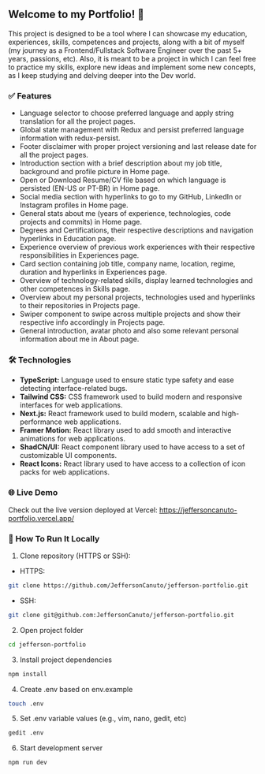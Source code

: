 ## Welcome to my Portfolio! 🚀

This project is designed to be a tool where I can showcase my education, experiences, skills, competences and projects, along with a bit of myself (my journey as a Frontend/Fullstack Software Engineer over the past 5+ years, passions, etc). Also, it is meant to be a project in which I can feel free to practice my skills, explore new ideas and implement some new concepts, as I keep studying and delving deeper into the Dev world.

### ✅ Features

- Language selector to choose preferred language and apply string translation for all the project pages.
- Global state management with Redux and persist preferred language information with redux-persist.
- Footer disclaimer with proper project versioning and last release date for all the project pages.
- Introduction section with a brief description about my job title, background and profile picture in Home page.
- Open or Download Resume/CV file based on which language is persisted (EN-US or PT-BR) in Home page.
- Social media section with hyperlinks to go to my GitHub, LinkedIn or Instagram profiles in Home page.
- General stats about me (years of experience, technologies, code projects and commits) in Home page.
- Degrees and Certifications, their respective descriptions and navigation hyperlinks in Education page.
- Experience overview of previous work experiences with their respective responsibilities in Experiences page.
- Card section containing job title, company name, location, regime, duration and hyperlinks in Experiences page.
- Overview of technology-related skills, display learned technologies and other competences in Skills page.
- Overview about my personal projects, technologies used and hyperlinks to their repositories in Projects page.
- Swiper component to swipe across multiple projects and show their respective info accordingly in Projects page.
- General introduction, avatar photo and also some relevant personal information about me in About page.

### 🛠️ Technologies

- **TypeScript:** Language used to ensure static type safety and ease detecting interface-related bugs.
- **Tailwind CSS:** CSS framework used to build modern and responsive interfaces for web applications.
- **Next.js:** React framework used to build modern, scalable and high-performance web applications.
- **Framer Motion:** React library used to add smooth and interactive animations for web applications.
- **ShadCN/UI:** React component library used to have access to a set of customizable UI components.
- **React Icons:** React library used to have access to a collection of icon packs for web applications.

### 🌐 Live Demo

Check out the live version deployed at Vercel: https://jeffersoncanuto-portfolio.vercel.app/

### 📂 How To Run It Locally

1. Clone repository (HTTPS or SSH):

* HTTPS:

```bash
git clone https://github.com/JeffersonCanuto/jefferson-portfolio.git
```

* SSH:

```bash
git clone git@github.com:JeffersonCanuto/jefferson-portfolio.git
```

2. Open project folder

```bash
cd jefferson-portfolio
```

3. Install project dependencies

```bash
npm install
```

4. Create .env based on env.example

```bash
touch .env
```

5. Set .env variable values (e.g., vim, nano, gedit, etc)

```bash
gedit .env
```

6. Start development server

```bash
npm run dev
```